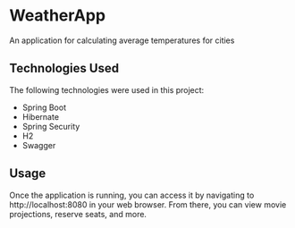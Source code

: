 # WeatherApp
An application for calculating average temperatures for cities

## Technologies Used
The following technologies were used in this project:

* Spring Boot
* Hibernate
* Spring Security
* H2
* Swagger

## Usage

Once the application is running, you can access it by navigating to http://localhost:8080 in your web browser. From there, you can view movie projections, reserve seats, and more.



